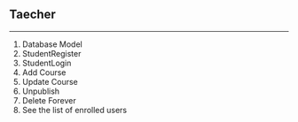 ## Taecher
------

1. Database Model
2. StudentRegister
3. StudentLogin
4. Add Course
5. Update Course
6. Unpublish
7. Delete Forever
8. See the list of enrolled users